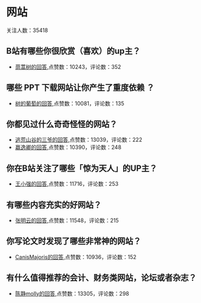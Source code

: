 #  网站 
关注人数：35418
## B站有哪些你很欣赏（喜欢）的up主？
- [茼蒿树的回答](https://www.zhihu.com/question/275518732/answer/868968311),点赞数：10243，评论数：352
## 哪些 PPT 下载网站让你产生了重度依赖 ？
- [树的葡萄的回答](https://www.zhihu.com/question/330660887/answer/723918497),点赞数：10081，评论数：135
## 你都见过什么奇奇怪怪的网站？
- [逃荒山谷的三爷的回答](https://www.zhihu.com/question/354444082/answer/1036816006),点赞数：13039，评论数：222
- [嬴逸卿的回答](https://www.zhihu.com/question/354444082/answer/1038761564),点赞数：10390，评论数：248
## 你在B站关注了哪些「惊为天人」的UP主？
- [王小强的回答](https://www.zhihu.com/question/291506148/answer/921874626),点赞数：11716，评论数：253
## 有哪些内容充实的好网站？
- [张明云的回答](https://www.zhihu.com/question/22547649/answer/21748648),点赞数：11548，评论数：215
## 你写论文时发现了哪些非常神的网站？
- [CanisMajoris的回答](https://www.zhihu.com/question/35931336/answer/799451372),点赞数：10936，评论数：152
## 有什么值得推荐的会计、财务类网站，论坛或者杂志？
- [陈静molly的回答](https://www.zhihu.com/question/24593787/answer/738630018),点赞数：13305，评论数：298

